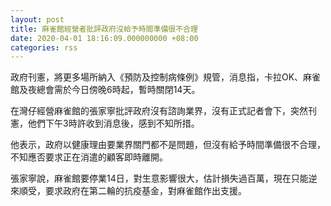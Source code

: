 ```yaml
---
layout: post
title: 麻雀館經營者批評政府沒給予時間準備很不合理
date: 2020-04-01 18:16:09.000000000 +08:00
categories: rss
---
```


政府刊憲，將更多場所納入《預防及控制病條例》規管，消息指，卡拉OK、麻雀館及夜總會需於今日傍晚6時起，暫時關閉14天。

在灣仔經營麻雀館的張家寧批評政府沒有諮詢業界，沒有正式記者會下，突然刊憲，他們下午3時許收到消息後，感到不知所措。

他表示，政府以健康理由要業界關門都不是問題，但沒有給予時間準備很不合理，不知應否要求正在消遣的顧客即時離開。

張家寧說，麻雀館要停業14日，對生意影響很大，估計損失過百萬，現在只能逆來順受，要求政府在第二輪的抗疫基金，對麻雀館作出支援。
